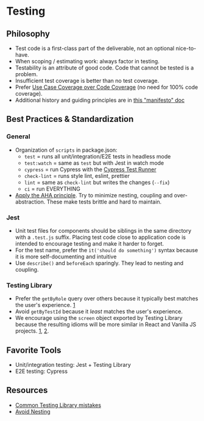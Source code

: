 # Testing

## Philosophy
* Test code is a first-class part of the deliverable, not an optional nice-to-have.
* When scoping / estimating work: always factor in testing. 
* Testability is an attribute of good code. Code that cannot be tested is a problem.
* Insufficient test coverage is better than no test coverage.
* Prefer [Use Case Coverage over Code Coverage](https://kentcdodds.com/blog/how-to-know-what-to-test) (no need for 100% code coverage).
* Additional history and guiding principles are in [this "manifesto" doc](https://docs.google.com/document/d/1XWx0GZLndtPF4-cwBeHii85osRj0ROPrflBF3DAVewA/edit)

## Best Practices & Standardization

### General
* Organization of `scripts` in package.json:
	- `test` = runs all unit/integration/E2E tests in headless mode
	- `test:watch` = same as `test` but with Jest in watch mode
	- `cypress` = run Cypress with the [Cypress Test Runner](https://docs.cypress.io/guides/guides/command-line.html#cypress-open)
	- `check-lint` = runs style lint, eslint, prettier
	- `lint` = same as `check-lint` but writes the changes (`--fix`)
	- `ci` = run EVERYTHING
* [Apply the AHA principle](https://kentcdodds.com/blog/avoid-nesting-when-youre-testing). Try to minimize nesting, coupling and over-abstraction. These make tests brittle and hard to maintain.

### Jest
* Unit test files for components should be siblings in the same directory with a `.test.js` suffix. Placing test code close to application code is intended to encourage testing and make it harder to forget.
* For the test name, prefer the `it('should do something')` syntax because it is more self-documenting and intuitive
* Use `describe()` and `beforeEach` sparingly. They lead to nesting and coupling.

### Testing Library
* Prefer the `getByRole` query over others because it typically best matches the user's experience. [1](https://kentcdodds.com/blog/common-mistakes-with-react-testing-library#not-using-byrole-most-of-the-time)
* Avoid `getByTestId` because it _least_ matches the user's experience.
* We encourage using the `screen` object exported by Testing Library because the resulting idioms will be more similar in React and Vanilla JS projects. [1](https://testing-library.com/docs/queries/about#screen), [2](https://kentcdodds.com/blog/common-mistakes-with-react-testing-library#not-using-screen).

## Favorite Tools
* Unit/integration testing: Jest + Testing Library
* E2E testing: Cypress

## Resources
* [Common Testing Library mistakes](https://kentcdodds.com/blog/common-mistakes-with-react-testing-library)
* [Avoid Nesting](https://kentcdodds.com/blog/avoid-nesting-when-youre-testing)
